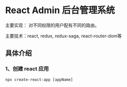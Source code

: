 # React Admin 后台管理系统

主要实现： 对不同权限的用户配有不同的路由。

主要技术：react, redux, redux-saga, react-router-dom等

## 具体介绍

### 1、创建 react 应用

```
npx create-react-app [appName]
```